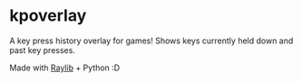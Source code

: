 # kpoverlay

A key press history overlay for games! Shows keys currently held down and past key presses.

Made with [Raylib](https://github.com/raysan5/raylib) + Python :D
